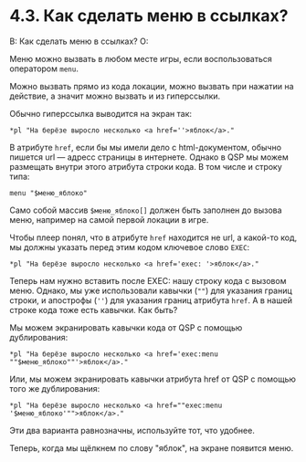 # 4.3. Как сделать меню в ссылках?
<!-- [:faq_04_03] -->
В: Как сделать меню в ссылках?
О:

Меню можно вызвать в любом месте игры, если воспользоваться оператором `menu`.

Можно вызвать прямо из кода локации, можно вызвать при нажатии на действие, а значит можно вызвать и из гиперссылки.

Обычно гиперссылка выводится на экран так:
```qsp
*pl "На берёзе выросло несколько <a href=''>яблок</a>."
```
В атрибуте `href`, если бы мы имели дело с html-документом, обычно пишется url — адресс страницы в интернете. Однако в QSP мы можем размещать внутри этого атрибута строки кода. В том числе и строку типа:
```qsp
menu "$меню_яблоко"
```
Само собой массив `$меню_яблоко[]` должен быть заполнен до вызова меню, например на самой первой локации в игре.

Чтобы плеер понял, что в атрибуте `href` находится не url, а какой-то код, мы должны указать перед этим кодом ключевое слово `EXEC`:
```qsp
*pl "На берёзе выросло несколько <a href='exec: '>яблок</a>."
```
Теперь нам нужно вставить после EXEC: нашу строку кода с вызовом меню. Однако, мы уже использовали кавычки (`""`) для указания границ строки, и апострофы (`''`) для указания границ атрибута `href`. А в нашей строке кода тоже есть кавычки. Как быть?

Мы можем экранировать кавычки кода от QSP с помощью дублирования:
```qsp
*pl "На берёзе выросло несколько <a href='exec:menu ""$меню_яблоко""'>яблок</a>."
```
Или, мы можем экранировать кавычки атрибута href от QSP с помощью того же дублирования:
```qsp
*pl "На берёзе выросло несколько <a href=""exec:menu '$меню_яблоко'"">яблок</a>."
```
Эти два варианта равнозначны, используйте тот, что удобнее.

Теперь, когда мы щёлкнем по слову "яблок", на экране появится меню.
